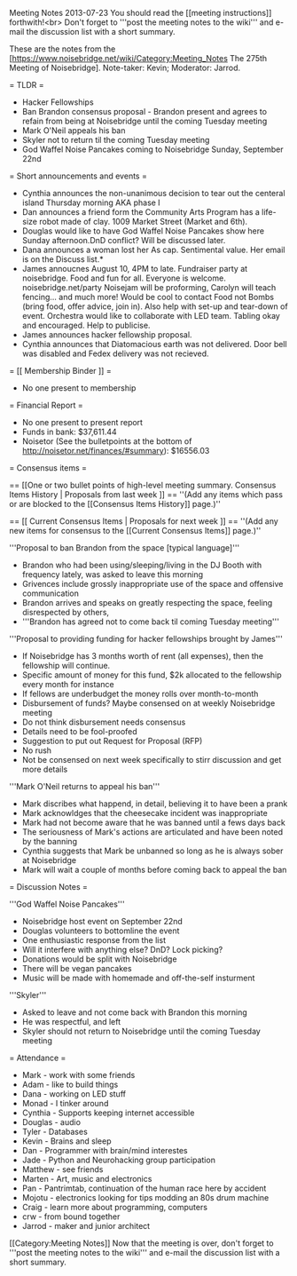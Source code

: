 Meeting Notes 2013-07-23 
 You should read the [[meeting instructions]] forthwith!&lt;br>
Don't forget to '''post the meeting notes to the wiki''' and e-mail the discussion list with a short summary.

These are the notes from the [https://www.noisebridge.net/wiki/Category:Meeting_Notes The 275th Meeting of Noisebridge]. Note-taker: Kevin; Moderator: Jarrod.

= TLDR =
* Hacker Fellowships
* Ban Brandon consensus proposal - Brandon present and agrees to refain from being at Noisebridge until the coming Tuesday meeting
* Mark O'Neil appeals his ban
* Skyler not to return til the coming Tuesday meeting
* God Waffel Noise Pancakes coming to Noisebridge Sunday, September 22nd

= Short announcements and events =
* Cynthia announces the non-unanimous decision to tear out the centeral island Thursday morning AKA phase I
* Dan announces a friend form the Community Arts Program has a life-size robot made of clay. 1009 Market Street (Market and 6th).
* Douglas would like to have God Waffel Noise Pancakes show here Sunday afternoon.DnD conflict? Will be discussed later.
* Dana announces a woman lost her As cap. Sentimental value. Her email is on the Discuss list.*
* James annoucnes August 10, 4PM to late. Fundraiser party at noisebridge. Food and fun for all. Everyone is welcome. noisebridge.net/party Noisejam will be proforming, Carolyn will teach fencing... and much more! Would be cool to contact Food not Bombs (bring food, offer advice, join in). Also help with set-up and tear-down of event. Orchestra would like to collaborate with LED team. Tabling okay and encouraged. Help to publicise.
* James announces hacker fellowship proposal.
* Cynthia announces that Diatomacious earth was not delivered. Door bell was disabled and Fedex delivery was not recieved.

= [[ Membership Binder ]] =
* No one present to membership

= Financial Report =
* No one present to present report
* Funds in bank: $37,611.44
* Noisetor (See the bulletpoints at the bottom of http://noisetor.net/finances/#summary): $16556.03

= Consensus items =

== [[One or two bullet points of high-level meeting summary. Consensus Items History | Proposals from last week ]] ==
''(Add any items which pass or are blocked to the [[Consensus Items History]] page.)''

== [[ Current Consensus Items | Proposals for next week ]] ==
''(Add any new items for consensus to the [[Current Consensus Items]] page.)''

'''Proposal to ban Brandon from the space [typical language]'''
* Brandon who had been using/sleeping/living in the DJ Booth with frequency lately, was asked to leave this morning
* Grivences include grossly inappropriate use of the space and offensive communication
* Brandon arrives and speaks on greatly respecting the space, feeling disrespected by others,
* '''Brandon has agreed not to come back til coming Tuesday meeting'''

'''Proposal to providing funding for hacker fellowships brought by James'''
* If Noisebridge has 3 months worth of rent (all expenses), then the fellowship will continue.
* Specific amount of money for this fund, $2k allocated to the fellowship every month for instance
* If fellows are underbudget the money rolls over month-to-month
* Disbursement of funds? Maybe consensed on at weekly Noisebridge meeting
* Do not think disbursement needs consensus
* Details need to be fool-proofed
* Suggestion to put out Request for Proposal (RFP)
* No rush
* Not be consensed on next week specifically to stirr discussion and get more details

'''Mark O'Neil returns to appeal his ban'''
* Mark discribes what happend, in detail, believing it to have been a prank
* Mark acknowldges that the cheesecake incident was inappropriate
* Mark had not become aware that he was banned until a fews days back
* The seriousness of Mark's actions are articulated and have been noted by the banning
* Cynthia suggests that Mark be unbanned so long as he is always sober at Noisebridge
* Mark will wait a couple of months before coming back to appeal the ban

= Discussion Notes =

'''God Waffel Noise Pancakes'''
* Noisebridge host event on September 22nd
* Douglas volunteers to bottomline the event
* One enthusiastic response from the list
* Will it interfere with anything else? DnD? Lock picking?
* Donations would be split with Noisebridge
* There will be vegan pancakes
* Music will be made with homemade and off-the-self insturment

'''Skyler'''
* Asked to leave and not come back with Brandon this morning
* He was respectful, and left
* Skyler should not return to Noisebridge until the coming Tuesday meeting

= Attendance =
* Mark - work with some friends
* Adam - like to build things
* Dana - working on LED stuff
* Monad - I tinker around
* Cynthia - Supports keeping internet accessible
* Douglas - audio
* Tyler - Databases
* Kevin - Brains and sleep
* Dan - Programmer with brain/mind interestes
* Jade - Python and Neurohacking group participation
* Matthew - see friends
* Marten - Art, music and electronics
* Pan - Pantrimtab, continuation of the human race here by accident
* Mojotu - electronics looking for tips modding an 80s drum machine
* Craig - learn more about programming, computers
* crw - from bound together
* Jarrod - maker and junior architect

[[Category:Meeting Notes]]
Now that the meeting is over, don't forget to '''post the meeting notes to the wiki''' and e-mail the discussion list with a short summary.